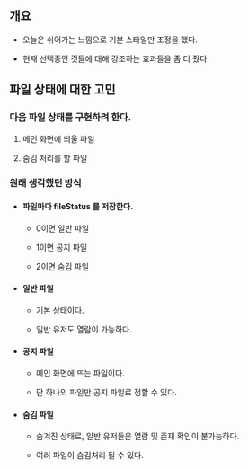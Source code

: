 <div class="block_grey">

## **개요**

-  오늘은 쉬어가는 느낌으로 기본 스타일만 조정을 했다.

- 현재 선택중인 것들에 대해 강조하는 효과들을 좀 더 줬다.

</div>

<div class="block_grey">

## **파일 상태에 대한 고민**

<div class="block_half_transparent">

### **다음 파일 상태를 구현하려 한다.**

1. 메인 화면에 띄울 파일

2. 숨김 처리를 할 파일

</div>

<div class="block_half_transparent">

### **원래 생각했던 방식**

- #### **파일마다 fileStatus 를 저장한다.**

    + 0이면 일반 파일

    + 1이면 공지 파일

    + 2이면 숨김 파일

- #### **일반 파일**

    + 기본 상태이다.

    + 일반 유저도 열람이 가능하다.

- #### **공지 파일**

    + 메인 화면에 뜨는 파일이다.

    + 단 하나의 파일만 공지 파일로 정할 수 있다.

- #### **숨김 파일**

    + 숨겨진 상태로, 일반 유저들은 열람 및 존재 확인이 불가능하다.

    + 여러 파일이 숨김처리 될 수 있다.

</div>

</div>